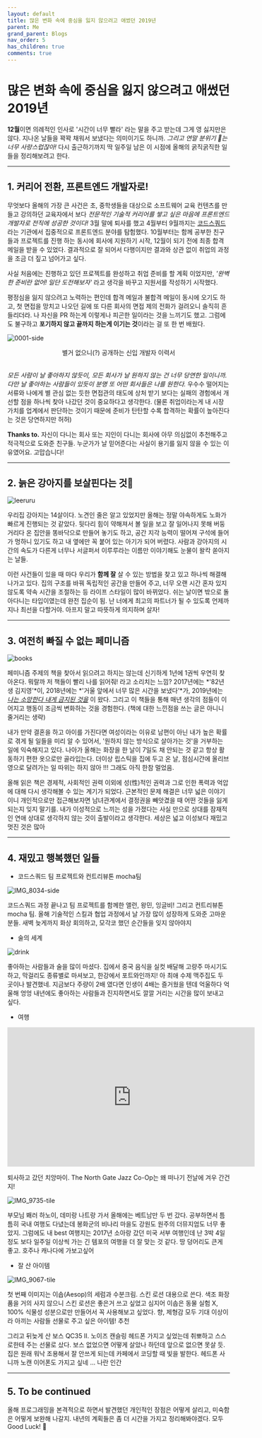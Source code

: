 ```yaml
---
layout: default
title: 많은 변화 속에 중심을 잃지 않으려고 애썼던 2019년
parent: Me
grand_parent: Blogs
nav_order: 5
has_children: true
comments: true
---
```


# 많은 변화 속에 중심을 잃지 않으려고 애썼던 2019년

**12월**이면 의례적인 인사로 '시간이 너무 빨라' 라는 말을 주고 받는데 그게 영 싫지만은 않다. 지나온 날들을 꽉꽉 채워서 보냈다는 의미이기도 하니까. _그리고 연말 분위기 🎄는 너무 사랑스럽잖아!_ 다시 출근하기까지 딱 일주일 남은 이 시점에 올해의 굵직굵직한 일들을 정리해보려고 한다.

---

## 1. 커리어 전환, 프론트엔드 개발자로!

무엇보다 올해의 가장 큰 사건은 초, 중학생들을 대상으로 소프트웨어 교육 컨텐츠를 만들고 강의하던 교육자에서 보다 _전문적인 기술적 커리어를 쌓고 싶은 마음에 프론트엔드 개발자로 전직에 성공한 것이다!_ 3월 말에 퇴사를 했고 4월부터 9월까지는 [코드스쿼드](https://codesquad.kr/)라는 기관에서 집중적으로 프론트엔드 분야를 탐험했다. 10월부터는 함께 공부한 친구들과 프로젝트를 진행 하는 동시에 회사에 지원하기 시작, 12월이 되기 전에 최종 합격 메일을 받을 수 있었다. 결과적으로 잘 되어서 다행이지만 결과와 상관 없이 취업의 과정을 조금 더 짚고 넘어가고 싶다.

사실 처음에는 진행하고 있던 프로젝트를 완성하고 취업 준비를 할 계획 이었지만, _'완벽한 준비란 없어! 일단 도전해보자'_ 라고 생각을 바꾸고 지원서를 작성하기 시작했다.

평정심을 잃지 않으려고 노력하는 편인데 합격 메일과 불합격 메일이 동시에 오기도 하고, 첫 면접을 망치고 나오던 길에 또 다른 회사의 면접 제의 전화가 걸려오니 솔직히 흔들리더라. 나 자신을 PR 하는게 이렇게나 피곤한 일이라는 것을 느끼기도 했고. 그럼에도 불구하고 **포기하지 않고 끝까지 하는게 이기는 것**이라는 걸 또 한 번 배웠다.

![0001-side](https://user-images.githubusercontent.com/18614517/70440975-be860880-1ad6-11ea-9731-cfb960ffba86.jpg)

<center>별거 없으니(?) 공개하는 신입 개발자 이력서</center><br>

_모든 사람이 날 좋아하지 않듯이, 모든 회사가 날 원하지 않는 건 너무 당연한 일이니까. 다만 날 좋아하는 사람들이 있듯이 분명 또 어떤 회사들은 나를 원한다._ 우수수 떨어지는 서류와 나에게 별 관심 없는 듯한 면접관의 태도에 상처 받기 보다는 실패의 경험에서 개선할 점을 하나씩 찾아 나갔던 것이 중요하다고 생각한다. (물론 취업이라는게 내 시장 가치를 업계에서 판단하는 것이기 때문에 준비가 탄탄할 수록 합격하는 확률이 높아진다는 것은 당연하지만 허허)

**Thanks to.** 자신이 다니는 회사 또는 지인이 다니는 회사에 아무 의심없이 추천해주고 적극적으로 도와준 친구들. 누군가가 날 믿어준다는 사실이 용기를 잃지 않을 수 있는 이유였어요. 고맙습니다!

---

## 2. 늙은 강아지를 보살핀다는 것

![leeruru](https://user-images.githubusercontent.com/18614517/70414644-13f1f380-1a9e-11ea-96b8-48daa7aac964.jpg)

우리집 강아지는 14살이다. 노견인 줄은 알고 있었지만 올해는 정말 야속하게도 노화가 빠르게 진행되는 것 같았다. 뒷다리 힘이 약해져서 볼 일을 보고 잘 일어나지 못해 버둥거리다 온 집안을 똥바닥으로 만들어 놓기도 하고, 공간 지각 능력이 떨어져 구석에 들어가 멍하니 있기도 하고 내 옆에만 꼭 붙어 있는 아기가 되어 버렸다. 사람과 강아지의 시간의 속도가 다른게 너무나 서글퍼서 이루루라는 이름만 이야기해도 눈물이 왈칵 쏟아지는 날들.

이런 사건들이 있을 때 마다 우리가 **함께 잘** 살 수 있는 방법을 찾고 있고 하나씩 해결해 나가고 있다. 집의 구조를 바꿔 독립적인 공간을 만들어 주고, 너무 오랜 시간 혼자 있지 않도록 약속 시간을 조절하는 등 라이프 스타일이 많이 바뀌었다. 쉬는 날이면 밖으로 돌아다니는 타입이였는데 완전 집순이 됨. 난 너에게 최고의 파트너가 될 수 있도록 언제까지나 최선을 다할거야. 아프지 말고 따뜻하게 의지하며 살자!

---

## 3. 여전히 빠질 수 없는 페미니즘

![books](https://user-images.githubusercontent.com/18614517/70434197-e8cfca00-1ac6-11ea-98ba-e0231c139557.jpg)

페미니즘 주제의 책을 찾아서 읽으려고 하지는 않는데 신기하게 1년에 1권씩 우연히 찾아온다. 뭐랄까 저 책들이 빨리 나를 읽어줘! 라고 소리치는 느낌? 2017년에는 *'82년생 김지영'*이, 2018년에는 *'거울 앞에서 너무 많은 시간을 보냈다'*가, 2019년에는 _[나는 소망한다 내게 금지된 것을](http://www.kyobobook.co.kr/product/detailViewKor.laf?ejkGb=KOR&mallGb=KOR&barcode=9788998441074&orderClick=LEa&Kc=)_ 이 왔다. 그리고 이 책들을 통해 매년 생각의 점들이 이어지고 행동이 조금씩 변화하는 것을 경험한다. (책에 대한 느낀점을 쓰는 글은 아니니 줄거리는 생략)

내가 만약 결혼을 하고 아이를 가진다면 여성이라는 이유로 남편이 아닌 내가 높은 확률로 겪게 될 일들을 미리 알 수 있어서, '원하지 않는 방식으로 살아가는 것'을 거부하는 일에 익숙해지고 있다. 나아가 올해는 화장을 한 날이 7일도 채 안되는 것 같고 항상 활동하기 편한 옷으로만 골라입는다. 더이상 립스틱을 집에 두고 온 날, 점심시간에 올리브영으로 달려가는 일 따위는 하지 않아 !!! 그래도 아직 한참 멀었음.

올해 읽은 책은 경제적, 사회적인 권력 이외에 성(性)적인 권력과 그로 인한 폭력과 억압에 대해 다시 생각해볼 수 있는 계기가 되었다. 근본적인 문제 해결은 너무 넓은 이야기이니 개인적으로만 접근해보자면 남녀관계에서 결정권을 빼앗겼을 때 어떤 것들을 잃게 되는지 잊지 말기를. 내가 이성적으로 느끼는 성을 가졌다는 사실 만으로 상대를 잠재적인 연애 상대로 생각하지 않는 것이 출발이라고 생각한다. 세상은 넓고 이성보다 재밌고 멋진 것은 많아

---

## 4. 재밌고 행복했던 일들

- 코드스쿼드 팀 프로젝트와 컨트리뷰톤 mocha팀

![IMG_8034-side](https://user-images.githubusercontent.com/18614517/70439682-e758ce80-1ad3-11ea-8375-b6d0d777b919.jpg)

코드스쿼드 과정 끝나고 팀 프로젝트를 함께한 앨런, 왕민, 잉글비! 그리고 컨트리뷰톤 mocha 팀. 올해 기술적인 스킬과 협업 과정에서 날 가장 많이 성장하게 도와준 고마운 분들. 새벽 늦게까지 화상 회의하고, 모각코 했던 순간들을 잊지 않아야지

- 술의 세계

![drink](https://user-images.githubusercontent.com/18614517/70435907-67c70180-1acb-11ea-9399-c5e3bba148c4.jpg)

좋아하는 사람들과 술을 많이 마셨다. 집에서 중국 음식을 실컷 배달해 고량주 마시기도 하고, 막걸리도 종류별로 마셔보고, 한강에서 포트와인까지! 아 최애 수제 맥주집도 두 곳이나 발견했네. 지금보다 주량이 2배 였다면 인생이 4배는 즐거웠을 텐데 억울하다 억울해 엉엉 내년에도 좋아하는 사람들과 진지하면서도 깔깔 거리는 시간을 많이 보내고 싶다.

- 여행

<iframe width="560" height="315" src="https://www.youtube.com/embed/SiGC4u7V4co" frameborder="0" allow="accelerometer; autoplay; encrypted-media; gyroscope; picture-in-picture" allowfullscreen></iframe>

퇴사하고 갔던 치앙마이. The North Gate Jazz Co-Op는 왜 떠나기 전날에 겨우 간건지!

![IMG_9735-tile](https://user-images.githubusercontent.com/18614517/70437494-16207600-1acf-11ea-998d-6bbcfabf55ca.jpg)

부모님 봬러 하노이, 데미랑 나트랑 가서 올해에는 베트남만 두 번 갔다. 공부하면서 틈틈히 국내 여행도 다녔는데 봉화군의 비나리 마을도 강원도 원주의 더뮤지엄도 너무 좋았지. 그럼에도 내 best 여행지는 2017년 소아랑 갔던 미국 서부 여행인데 난 3박 4일 정도 보다 일주일 이상씩 가는 긴 템포의 여행을 더 잘 맞는 것 같다. 땅 덩어리도 큰게 좋고. 호주나 캐나다에 가보고싶어

- 잘 산 아이템

![IMG_9067-tile](https://user-images.githubusercontent.com/18614517/70438619-95af4480-1ad1-11ea-8d80-32d02adab6f9.jpg)

첫 번째 이미지는 이솝(Aesop)의 세럼과 수분크림. 스킨 로션 대용으로 쓴다. 색조 화장품을 거의 사지 않으니 스킨 로션은 좋은거 쓰고 싶었고 심지어 이솝은 동물 실험 X, 100% 식물성 성분으로만 만들어서 꼭 사용해보고 싶었다. 향, 제형감 모두 기대 이상이라 아끼는 사람들 선물로 주고 싶은 아이템! 추천

그리고 뒤늦게 산 보스 QC35 II. 노이즈 캔슬링 헤드폰 가지고 싶었는데 취뽀하고 스스로한테 주는 선물로 샀다. 보스 없었으면 어떻게 살았나 하던데 앞으로 없으면 못살 듯. 집은 원래 워낙 조용해서 잘 안쓰게 되는데 카페에서 코딩할 때 빛을 발한다. 헤드폰 사니까 노캔 이어폰도 가지고 싶네 ... 나란 인간

---

## 5. To be continued

올해 프로그래밍을 본격적으로 하면서 발견했던 개인적인 장점은 어떻게 살리고, 미숙함은 어떻게 보완해 나갈지. 내년의 계획들은 좀 더 시간을 가지고 정리해봐야겠다. 모두 Good Luck! 🦄
